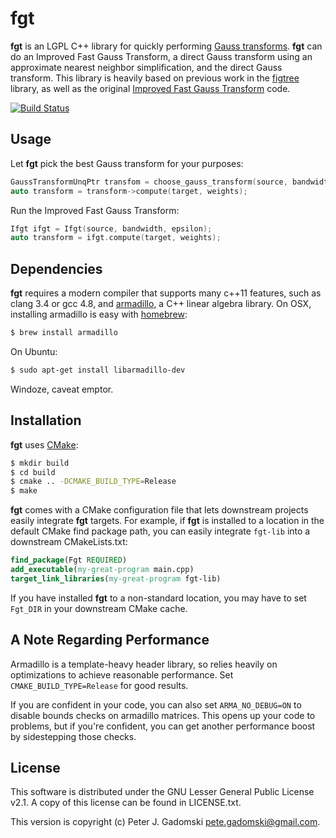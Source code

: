 # fgt

**fgt** is an LGPL C++ library for quickly performing [Gauss transforms](https://en.wikipedia.org/wiki/Weierstrass_transform).
**fgt** can do an Improved Fast Gauss Transform, a direct Gauss transform using an approximate nearest neighbor simplification, and the direct Gauss transform.
This library is heavily based on previous work in the [figtree](https://github.com/vmorariu/figtree) library, as well as the original [Improved Fast Gauss Transform](http://www.umiacs.umd.edu/labs/cvl/pirl/vikas/Software/IFGT/IFGT_code.htm) code.

[![Build Status](https://travis-ci.org/gadomski/fgt.svg?branch=master)](https://travis-ci.org/gadomski/fgt)


## Usage

Let **fgt** pick the best Gauss transform for your purposes:

```cpp
GaussTransformUnqPtr transfom = choose_gauss_transform(source, bandwidth, epsilon);
auto transform = transform->compute(target, weights);
```

Run the Improved Fast Gauss Transform:

```cpp
Ifgt ifgt = Ifgt(source, bandwidth, epsilon);
auto transform = ifgt.compute(target, weights);
```

## Dependencies


**fgt** requires a modern compiler that supports many c++11 features, such as clang 3.4 or gcc 4.8, and [armadillo](http://arma.sourceforge.net/), a C++ linear algebra library.
On OSX, installing armadillo is easy with [homebrew](http://brew.sh/):

```bash
$ brew install armadillo
```

On Ubuntu:

```bash
$ sudo apt-get install libarmadillo-dev
```

Windoze, caveat emptor.


## Installation

**fgt** uses [CMake](http://www.cmake.org/):

```bash
$ mkdir build
$ cd build
$ cmake .. -DCMAKE_BUILD_TYPE=Release
$ make
```

**fgt** comes with a CMake configuration file that lets downstream projects easily integrate **fgt** targets.
For example, if **fgt** is installed to a location in the default CMake find package path, you can easily integrate `fgt-lib` into a downstream CMakeLists.txt:

```cmake
find_package(Fgt REQUIRED)
add_executable(my-great-program main.cpp)
target_link_libraries(my-great-program fgt-lib)
```

If you have installed **fgt** to a non-standard location, you may have to set `Fgt_DIR` in your downstream CMake cache.


## A Note Regarding Performance

Armadillo is a template-heavy header library, so relies heavily on optimizations to achieve reasonable performance.
Set `CMAKE_BUILD_TYPE=Release` for good results.

If you are confident in your code, you can also set `ARMA_NO_DEBUG=ON` to disable bounds checks on armadillo matrices.
This opens up your code to problems, but if you're confident, you can get another performance boost by sidestepping those checks.


## License

This software is distributed under the GNU Lesser General Public License v2.1.
A copy of this license can be found in LICENSE.txt.

This version is copyright (c) Peter J. Gadomski <pete.gadomski@gmail.com>.
